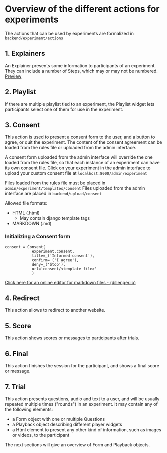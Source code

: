 # Overview of the different actions for experiments

The actions that can be used by experiments are formalized in `backend/experiment/actions`

## 1. Explainers
An Explainer presents some information to participants of an experiment. They can include a number of Steps, which may or may not be numbered.
[Preview](https://amsterdam-music-lab.github.io/MUSCLE/storybook/?path=/story/explainer--default)

## 2. Playlist
If there are multiple playlist tied to an experiment, the Playlist widget lets participants select one of them for use in the experiment.

## 3. Consent
This action is used to present a consent form to the user, and a button to agree, or quit the experiment.
The content of the consent agreement can be loaded from the rules file or uploaded from the admin interface.

A consent form uploaded from the admin interface will override the one loaded from the rules file, so that each instance of an experiment can have its own consent file.
Click on your experiment in the admin interface to upload your custom consent file at ```localhost:8000/admin/experiment```

Files loaded from the rules file must be placed in ```admin/experiment/templates/consent```
Files uploaded from the admin interface are placed in ```backend/upload/consent```

Allowed file formats:
- HTML (.html)
    - May contain django template tags
- MARKDOWN (.md)

### Initializing a Consent form
```
consent = Consent(
            experiment.consent,
            title=_('Informed consent'),
            confirm=_('I agree'),
            deny=_('Stop'),
            url='consent/<template file>'
            )
```

[Click here for an online editor for markdown files - (dillenger.io)](https://dillinger.io/)

## 4. Redirect
This action allows to redirect to another website.

## 5. Score
This action shows scores or messages to participants after trials.

## 6. Final
This action finishes the session for the participant, and shows a final score or message.

## 7. Trial
This action presents questions, audio and text to a user, and will be usually repeated multiple times ("rounds") in an experiment. It may contain any of the following elements:
- a Form object with one or multiple Questions
- a Playback object describing different player widgets
- a Html element to present any other kind of information, such as images or videos, to the participant

The next sections will give an overview of Form and Playback objects.
